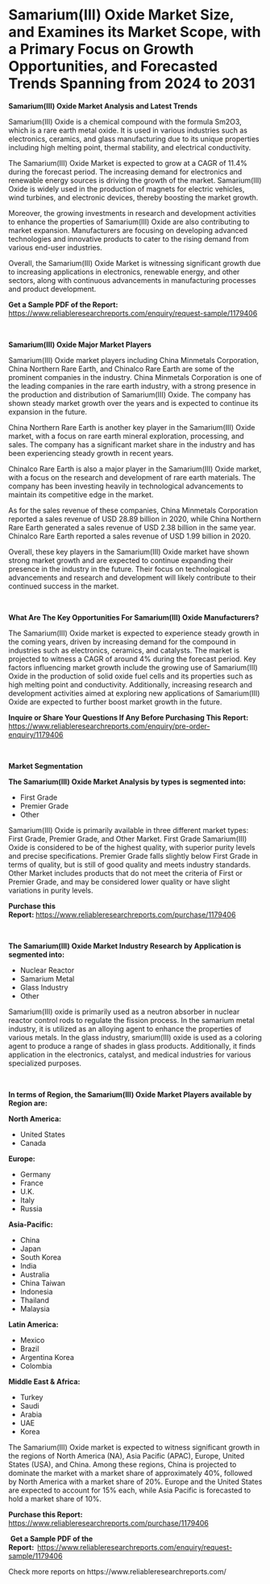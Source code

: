 <p><h1>Samarium(III) Oxide Market Size, and Examines its Market Scope, with a Primary Focus on Growth Opportunities, and Forecasted Trends Spanning from 2024 to 2031</h1></p><p><strong>Samarium(III) Oxide Market Analysis and Latest Trends</strong></p>
<p><p>Samarium(III) Oxide is a chemical compound with the formula Sm2O3, which is a rare earth metal oxide. It is used in various industries such as electronics, ceramics, and glass manufacturing due to its unique properties including high melting point, thermal stability, and electrical conductivity.</p><p>The Samarium(III) Oxide Market is expected to grow at a CAGR of 11.4% during the forecast period. The increasing demand for electronics and renewable energy sources is driving the growth of the market. Samarium(III) Oxide is widely used in the production of magnets for electric vehicles, wind turbines, and electronic devices, thereby boosting the market growth.</p><p>Moreover, the growing investments in research and development activities to enhance the properties of Samarium(III) Oxide are also contributing to market expansion. Manufacturers are focusing on developing advanced technologies and innovative products to cater to the rising demand from various end-user industries.</p><p>Overall, the Samarium(III) Oxide Market is witnessing significant growth due to increasing applications in electronics, renewable energy, and other sectors, along with continuous advancements in manufacturing processes and product development.</p></p>
<p><strong>Get a Sample PDF of the Report:&nbsp;</strong> <a href="https://www.reliableresearchreports.com/enquiry/request-sample/1179406">https://www.reliableresearchreports.com/enquiry/request-sample/1179406</a></p>
<p>&nbsp;</p>
<p><strong>Samarium(III) Oxide Major Market Players</strong></p>
<p><p>Samarium(III) Oxide market players including China Minmetals Corporation, China Northern Rare Earth, and Chinalco Rare Earth are some of the prominent companies in the industry. China Minmetals Corporation is one of the leading companies in the rare earth industry, with a strong presence in the production and distribution of Samarium(III) Oxide. The company has shown steady market growth over the years and is expected to continue its expansion in the future.</p><p>China Northern Rare Earth is another key player in the Samarium(III) Oxide market, with a focus on rare earth mineral exploration, processing, and sales. The company has a significant market share in the industry and has been experiencing steady growth in recent years.</p><p>Chinalco Rare Earth is also a major player in the Samarium(III) Oxide market, with a focus on the research and development of rare earth materials. The company has been investing heavily in technological advancements to maintain its competitive edge in the market.</p><p>As for the sales revenue of these companies, China Minmetals Corporation reported a sales revenue of USD 28.89 billion in 2020, while China Northern Rare Earth generated a sales revenue of USD 2.38 billion in the same year. Chinalco Rare Earth reported a sales revenue of USD 1.99 billion in 2020.</p><p>Overall, these key players in the Samarium(III) Oxide market have shown strong market growth and are expected to continue expanding their presence in the industry in the future. Their focus on technological advancements and research and development will likely contribute to their continued success in the market.</p></p>
<p>&nbsp;</p>
<p><strong>What Are The Key Opportunities For Samarium(III) Oxide Manufacturers?</strong></p>
<p><p>The Samarium(III) Oxide market is expected to experience steady growth in the coming years, driven by increasing demand for the compound in industries such as electronics, ceramics, and catalysts. The market is projected to witness a CAGR of around 4% during the forecast period. Key factors influencing market growth include the growing use of Samarium(III) Oxide in the production of solid oxide fuel cells and its properties such as high melting point and conductivity. Additionally, increasing research and development activities aimed at exploring new applications of Samarium(III) Oxide are expected to further boost market growth in the future.</p></p>
<p><strong>Inquire or Share Your Questions If Any Before Purchasing This Report:</strong> <a href="https://www.reliableresearchreports.com/enquiry/pre-order-enquiry/1179406">https://www.reliableresearchreports.com/enquiry/pre-order-enquiry/1179406</a></p>
<p>&nbsp;</p>
<p><strong>Market Segmentation</strong></p>
<p><strong>The Samarium(III) Oxide Market Analysis by types is segmented into:</strong></p>
<p><ul><li>First Grade</li><li>Premier Grade</li><li>Other</li></ul></p>
<p><p>Samarium(III) Oxide is primarily available in three different market types: First Grade, Premier Grade, and Other Market. First Grade Samarium(III) Oxide is considered to be of the highest quality, with superior purity levels and precise specifications. Premier Grade falls slightly below First Grade in terms of quality, but is still of good quality and meets industry standards. Other Market includes products that do not meet the criteria of First or Premier Grade, and may be considered lower quality or have slight variations in purity levels.</p></p>
<p><strong>Purchase this Report:&nbsp;</strong><a href="https://www.reliableresearchreports.com/purchase/1179406">https://www.reliableresearchreports.com/purchase/1179406</a></p>
<p>&nbsp;</p>
<p><strong>The Samarium(III) Oxide Market Industry Research by Application is segmented into:</strong></p>
<p><ul><li>Nuclear Reactor</li><li>Samarium Metal</li><li>Glass Industry</li><li>Other</li></ul></p>
<p><p>Samarium(III) oxide is primarily used as a neutron absorber in nuclear reactor control rods to regulate the fission process. In the samarium metal industry, it is utilized as an alloying agent to enhance the properties of various metals. In the glass industry, smarium(III) oxide is used as a coloring agent to produce a range of shades in glass products. Additionally, it finds application in the electronics, catalyst, and medical industries for various specialized purposes.</p></p>
<p>&nbsp;</p>
<p><strong>In terms of Region, the Samarium(III) Oxide Market Players available by Region are:</strong></p>
<p>
    <p> <strong> North America: </strong>
        <ul>
            <li>United States</li>
            <li>Canada</li>
        </ul>
        </p> 
    <p> <strong> Europe: </strong>
        <ul>
            <li>Germany</li>
            <li>France</li>
            <li>U.K.</li>
            <li>Italy</li>
            <li>Russia</li>
        </ul>
        </p> 
    <p> <strong> Asia-Pacific: </strong>
        <ul>
            <li>China</li>
            <li>Japan</li>
            <li>South Korea</li>
            <li>India</li>
            <li>Australia</li>
            <li>China Taiwan</li>
            <li>Indonesia</li>
            <li>Thailand</li>
            <li>Malaysia</li>
        </ul>
        </p> 
    <p> <strong> Latin America: </strong>
        <ul>
            <li>Mexico</li>
            <li>Brazil</li>
            <li>Argentina Korea</li>
            <li>Colombia</li>
        </ul>
        </p> 
    <p> <strong> Middle East & Africa: </strong>
        <ul>
            <li>Turkey</li>
            <li>Saudi</li>
            <li>Arabia</li>
            <li>UAE</li>
            <li>Korea</li>
        </ul>
    </p>
    </p>
<p><p>The Samarium(III) Oxide market is expected to witness significant growth in the regions of North America (NA), Asia Pacific (APAC), Europe, United States (USA), and China. Among these regions, China is projected to dominate the market with a market share of approximately 40%, followed by North America with a market share of 20%. Europe and the United States are expected to account for 15% each, while Asia Pacific is forecasted to hold a market share of 10%.</p></p>
<p><strong>Purchase this Report: </strong><a href="https://www.reliableresearchreports.com/purchase/1179406">https://www.reliableresearchreports.com/purchase/1179406</a></p>
<p>&nbsp;<strong>Get a Sample PDF of the Report:&nbsp;&nbsp;</strong><a href="https://www.reliableresearchreports.com/enquiry/request-sample/1179406">https://www.reliableresearchreports.com/enquiry/request-sample/1179406</a></p>
<p><strong></strong></p>
<p>Check more reports on https://www.reliableresearchreports.com/</p>